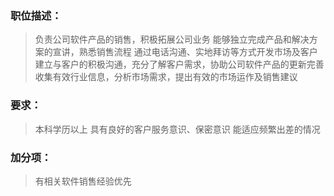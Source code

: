 ### 职位描述： ###
>负责公司软件产品的销售，积极拓展公司业务
>能够独立完成产品和解决方案的宣讲，熟悉销售流程
>通过电话沟通、实地拜访等方式开发市场及客户
>建立与客户的积极沟通，充分了解客户需求，协助公司软件产品的更新完善
>收集有效行业信息，分析市场需求，提出有效的市场运作及销售建议
### 要求： ###
>本科学历以上
>具有良好的客户服务意识、保密意识
>能适应频繁出差的情况
### 加分项： ###
>有相关软件销售经验优先